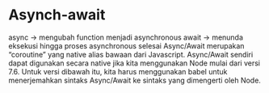 # Asynch-await
async → mengubah function menjadi asynchronous
await → menunda eksekusi hingga proses asynchronous selesai
Async/Await merupakan “coroutine” yang native alias bawaan dari Javascript. Async/Await sendiri dapat digunakan secara native jika kita menggunakan Node mulai dari versi 7.6. Untuk versi dibawah itu, kita harus menggunakan babel untuk menerjemahkan sintaks Async/Await ke sintaks yang dimengerti oleh Node.
